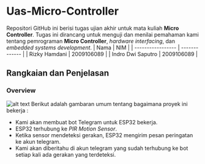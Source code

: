 # Uas-Micro-Controller
Repositori GitHub ini berisi tugas ujian akhir untuk mata kuliah **Micro Controller**. Tugas ini dirancang untuk menguji dan menilai pemahaman kami tentang pemrograman **Micro Controller**,  *hardware interfacing*, dan *embedded systems development*.
| Nama              |  NIM          |
| ----------------- | ------------- |
| Rizky Hamdani     | 2009106089    |
| Indro Dwi Saputro | 2009106089    |

## Rangkaian dan Penjelasan

### Overview
![alt text](https://i0.wp.com/randomnerdtutorials.com/wp-content/uploads/2020/07/ESP32-PIR-Motion-Sensor-Send-Message-Notificatio-Telegram.png?w=890&quality=100&strip=all&ssl=1)
Berikut adalah gambaran umum tentang bagaimana proyek ini bekerja : 
- Kami akan membuat bot Telegram untuk ESP32 bekerja.
- ESP32 terhubung ke *PIR Motion Sensor*.
- Ketika sensor mendeteksi gerakan, ESP32 mengirim pesan peringatan ke akun telegram.
- Kami akan diberitahu di akun telegram yang sudah terhubung ke bot setiap kali ada gerakan yang terdeteksi.

